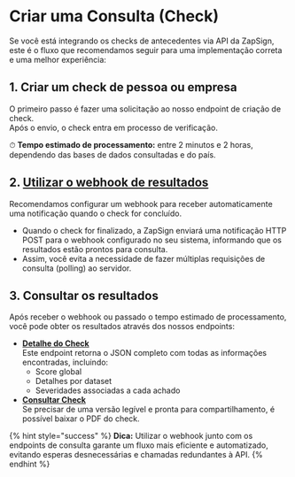 # Criar uma Consulta (Check)

Se você está integrando os checks de antecedentes via API da ZapSign, este é o fluxo que recomendamos seguir para uma implementação correta e uma melhor experiência:

## 1. Criar um check de pessoa ou empresa

O primeiro passo é fazer uma solicitação ao nosso endpoint de criação de check.\
Após o envio, o check entra em processo de verificação.

⏱ **Tempo estimado de processamento:** entre 2 minutos e 2 horas, dependendo das bases de dados consultadas e do país.

## 2. [Utilizar o webhook de resultados](../../webhooks/eventos/antecedentes/consulta-concluida.md)

Recomendamos configurar um webhook para receber automaticamente uma notificação quando o check for concluído.

* Quando o check for finalizado, a ZapSign enviará uma notificação HTTP POST para o webhook configurado no seu sistema, informando que os resultados estão prontos para consulta.
* Assim, você evita a necessidade de fazer múltiplas requisições de consulta (polling) ao servidor.

## 3. Consultar os resultados

Após receber o webhook ou passado o tempo estimado de processamento, você pode obter os resultados através dos nossos endpoints:

* [**Detalhe do Check**](../../detalhe-do-check.md)\
  Este endpoint retorna o JSON completo com todas as informações encontradas, incluindo:
  * Score global
  * Detalhes por dataset
  * Severidades associadas a cada achado
* [**Consultar Check**](../../consultar-check.md)\
  Se precisar de uma versão legível e pronta para compartilhamento, é possível baixar o PDF do check.

{% hint style="success" %}
**Dica:** Utilizar o webhook junto com os endpoints de consulta garante um fluxo mais eficiente e automatizado, evitando esperas desnecessárias e chamadas redundantes à API.
{% endhint %}
